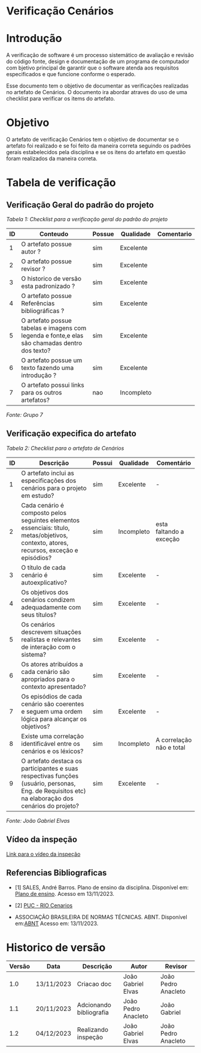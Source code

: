 # Verificação Cenários

# Introdução
A verificação de software é um processo sistemático de avaliação e revisão do código fonte, design e documentação de um programa de computador com bjetivo principal de garantir que o software atenda aos requisitos especificados e que funcione conforme o esperado. 

Esse documento tem o objetivo de documentar as verificações realizadas no artefato de Cenários. O documento ira abordar atraves do uso de uma checklist para verificar os items do artefato.

# Objetivo

O artefato de verificação Cenários tem o objetivo de documentar se o artefato foi realizado e se foi feito da maneira correta seguindo os padrões gerais estabelecidos pela disciplina e se os itens do artefato em questão foram realizados da maneira correta.

# Tabela de verificação

## Verificação Geral do padrão do projeto

*Tabela 1: Checklist para a verificação geral do padrão do projeto*

| ID  | Conteudo                                                                                      | Possue | Qualidade  | Comentario |
| --- | --------------------------------------------------------------------------------------------- | ------ | ---------- | ---------- |
| 1   | O artefato possue autor ?                                                                     | sim    | Excelente  |            |
| 2   | O artefato possue revisor ?                                                                   | sim    | Excelente  |            |
| 3   | O historico de versão esta padronizado ?                                                      | sim    | Excelente  |            |
| 4   | O artefato possue Referências bibliográficas ?                                                | sim    | Excelente  |            |
| 5   | O artefato possue tabelas e imagens com legenda e fonte,e elas são chamadas dentro dos texto? | sim    | Excelente  |            |
| 6   | O artefato possue um texto fazendo uma introdução ?                                           | sim    | Excelente  |            |
| 7   | O artefato possui links para os outros artefatos?                                             | nao    | Incompleto |            |

*Fonte: Grupo 7*

## Verificação expecifica do artefato

*Tabela 2: Checklist para o artefato de Cenários*

| ID  | Descrição                                                                                                                                         | Possui | Qualidade  | Comentário               |
| --- | ------------------------------------------------------------------------------------------------------------------------------------------------- | ------ | ---------- | ------------------------ |
| 1   | O artefato inclui as especificações dos cenários para o projeto em estudo?                                                                        | sim    | Excelente  | -                        |
| 2   | Cada cenário é composto pelos seguintes elementos essenciais: título, metas/objetivos, contexto, atores, recursos, exceção e episódios?           | sim    | Incompleto | esta faltando a exceção  |
| 3   | O título de cada cenário é autoexplicativo?                                                                                                       | sim    | Excelente  | -                        |
| 4   | Os objetivos dos cenários condizem adequadamente com seus títulos?                                                                                | sim    | Excelente  | -                        |
| 5   | Os cenários descrevem situações realistas e relevantes de interação com o sistema?                                                                | sim    | Excelente  | -                        |
| 6   | Os atores atribuídos a cada cenário são apropriados para o contexto apresentado?                                                                  | sim    | Excelente  | -                        |
| 7   | Os episódios de cada cenário são coerentes e seguem uma ordem lógica para alcançar os objetivos?                                                  | sim    | Excelente  | -                        |
| 8   | Existe uma correlação identificável entre os cenários e os léxicos?                                                                               | sim    | Incompleto | A correlação não e total |
| 9   | O artefato destaca os participantes e suas respectivas funções (usuário, personas, Eng. de Requisitos etc) na elaboração dos cenários do projeto? | sim    | Excelente  | -                        |

*Fonte: João Gabriel Elvas*

## Vídeo da inspeção

[Link para o vídeo da inspeção](https://youtu.be/8xG98iP7uy4)

## Referencias Bibliograficas

- [1] SALES, André Barros. Plano de ensino da disciplina. Disponível em: [Plano de ensino](https://aprender3.unb.br/pluginfile.php/2692699/mod_resource/content/34/Plano_de_Ensino%20RE%20022023%20Turma%202.pdf ). Acesso em 13/11/2023.

- [2] [PUC - RIO Cenarios](https://www-di.inf.puc-rio.br/~julio/bnncap3.pdf)

- ASSOCIAÇÃO BRASILEIRA DE NORMAS TÉCNICAS. ABNT. Disponível em:[ABNT](https://www.abnt.org.br/) Acesso em: 13/11/2023.

# Historico de versão

| Versão | Data       | Descrição               | Autor               | Revisor             |
| ------ | ---------- | ----------------------- | ------------------- | ------------------- |
| 1.0    | 13/11/2023 | Criacao doc             | João Gabriel Elvas  | João Pedro Anacleto |
| 1.1    | 20/11/2023 | Adcionando bibliografia | João Pedro Anacleto | João Gabriel        |
| 1.2    | 04/12/2023 | Realizando inspeção     | João Gabriel Elvas  | João Pedro Anacleto |
